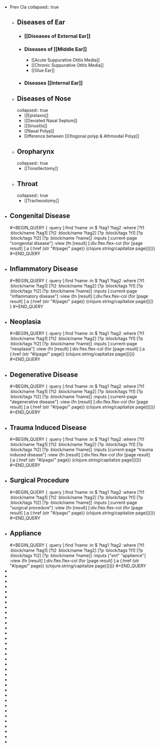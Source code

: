 - Prev Cla
  collapsed:: true
	- ## Diseases of Ear
		- ### [[Diseases of External Ear]]
		- ### Diseases of [[Middle Ear]]
			- [[Acute Suppurative Otitis Media]]
			- [[Chronic Suppurative Otitis Media]]
			- [[Glue Ear]]
		- ### Diseases [[Internal Ear]]
	- ## Diseases of Nose
	  collapsed:: true
		- [[Epistaxis]]
		- [[Deviated Nasal Septum]]
		- [[Sinusitis]]
		- [[Nasal Polyp]]
		- Difference between [[Otogonal polyp & Athmoidal Polyp]]
	- ## Oropharynx
	  collapsed:: true
		- [[Tonsillectomy]]
	- ## Throat
	  collapsed:: true
		- [[Tracheostomy]]
- ## Congenital Disease
  #+BEGIN_QUERY
  {
  :query [:find ?name
       :in $ ?tag1 ?tag2
       :where
       [?t1 :block/name ?tag1]
       [?t2 :block/name ?tag2]
       [?p :block/tags ?t1]
       [?p :block/tags ?t2]
       [?p :block/name ?name]]
  :inputs [:current-page "congenital disease"]
  :view (fn [result]
       [:div.flex.flex-col
        (for [page result]
          [:a {:href (str "#/page/" page)} (clojure.string/capitalize page)])])}
  #+END_QUERY
- ## Inflammatory Disease
  #+BEGIN_QUERY
  {
   :query [:find ?name
         :in $ ?tag1 ?tag2
         :where
         [?t1 :block/name ?tag1]
         [?t2 :block/name ?tag2]
         [?p :block/tags ?t1]
         [?p :block/tags ?t2]
         [?p :block/name ?name]]
   :inputs [:current-page "inflammatory disease"]
   :view (fn [result]
         [:div.flex.flex-col
          (for [page result]
            [:a {:href (str "#/page/" page)} (clojure.string/capitalize page)])])
  }
  #+END_QUERY
- ## Neoplasia
  #+BEGIN_QUERY
  {
  :query [:find ?name
       :in $ ?tag1 ?tag2
       :where
       [?t1 :block/name ?tag1]
       [?t2 :block/name ?tag2]
       [?p :block/tags ?t1]
       [?p :block/tags ?t2]
       [?p :block/name ?name]]
  :inputs [:current-page "neoplasia"]
  :view (fn [result]
       [:div.flex.flex-col
        (for [page result]
          [:a {:href (str "#/page/" page)} (clojure.string/capitalize page)])])}
  #+END_QUERY
- ## Degenerative Disease
  #+BEGIN_QUERY
  {
  :query [:find ?name
       :in $ ?tag1 ?tag2
       :where
       [?t1 :block/name ?tag1]
       [?t2 :block/name ?tag2]
       [?p :block/tags ?t1]
       [?p :block/tags ?t2]
       [?p :block/name ?name]]
  :inputs [:current-page "degenerative disease"]
  :view (fn [result]
       [:div.flex.flex-col
        (for [page result]
          [:a {:href (str "#/page/" page)} (clojure.string/capitalize page)])])}
  #+END_QUERY
- ## Trauma Induced Disease
  #+BEGIN_QUERY
  {
  :query [:find ?name
       :in $ ?tag1 ?tag2
       :where
       [?t1 :block/name ?tag1]
       [?t2 :block/name ?tag2]
       [?p :block/tags ?t1]
       [?p :block/tags ?t2]
       [?p :block/name ?name]]
  :inputs [current-page "trauma induced disease"]
  :view (fn [result]
       [:div.flex.flex-col
        (for [page result]
          [:a {:href (str "#/page/" page)} (clojure.string/capitalize page)])])}
  #+END_QUERY
- ## Surgical Procedure
  #+BEGIN_QUERY
  {
  :query [:find ?name
   :in $ ?tag1 ?tag2
   :where
   [?t1 :block/name ?tag1]
   [?t2 :block/name ?tag2]
   [?p :block/tags ?t1]
   [?p :block/tags ?t2]
   [?p :block/name ?name]]
  :inputs [:current-page "surgical procedure"]
  :view (fn [result]
   [:div.flex.flex-col
    (for [page result]
      [:a {:href (str "#/page/" page)} (clojure.string/capitalize page)])])}
  #+END_QUERY
- ## Appliance
  #+BEGIN_QUERY
  {
  :query [:find ?name
   :in $ ?tag1 ?tag2
   :where
   [?t1 :block/name ?tag1]
   [?t2 :block/name ?tag2]
   [?p :block/tags ?t1]
   [?p :block/tags ?t2]
   [?p :block/name ?name]]
  :inputs ["ent" "appliance"]
  :view (fn [result]
   [:div.flex.flex-col
    (for [page result]
      [:a {:href (str "#/page/" page)} (clojure.string/capitalize page)])])}
  #+END_QUERY
-
-
-
-
-
-
-
-
-
-
-
-
-
-
-
-
-
-
-
-
-
-
-
-
-
-
-
-
-
-
-
-
-
-